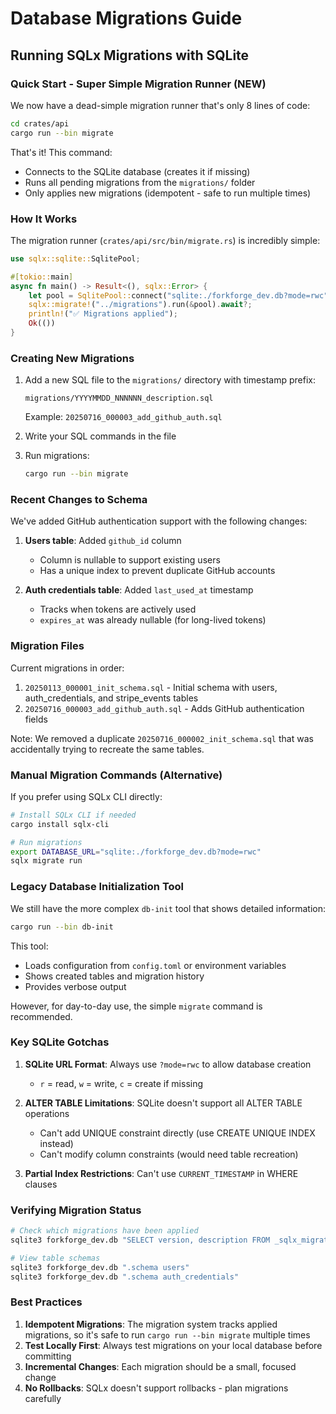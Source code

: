 # Database Migrations Guide

## Running SQLx Migrations with SQLite

### Quick Start - Super Simple Migration Runner (NEW)

We now have a dead-simple migration runner that's only 8 lines of code:

```bash
cd crates/api
cargo run --bin migrate
```

That's it! This command:

- Connects to the SQLite database (creates it if missing)
- Runs all pending migrations from the `migrations/` folder
- Only applies new migrations (idempotent - safe to run multiple times)

### How It Works

The migration runner (`crates/api/src/bin/migrate.rs`) is incredibly simple:

```rust
use sqlx::sqlite::SqlitePool;

#[tokio::main]
async fn main() -> Result<(), sqlx::Error> {
    let pool = SqlitePool::connect("sqlite:./forkforge_dev.db?mode=rwc").await?;
    sqlx::migrate!("../migrations").run(&pool).await?;
    println!("✅ Migrations applied");
    Ok(())
}
```

### Creating New Migrations

1. Add a new SQL file to the `migrations/` directory with timestamp prefix:

   ```
   migrations/YYYYMMDD_NNNNNN_description.sql
   ```

   Example: `20250716_000003_add_github_auth.sql`

2. Write your SQL commands in the file

3. Run migrations:

   ```bash
   cargo run --bin migrate
   ```

### Recent Changes to Schema

We've added GitHub authentication support with the following changes:

1. **Users table**: Added `github_id` column
   - Column is nullable to support existing users
   - Has a unique index to prevent duplicate GitHub accounts

2. **Auth credentials table**: Added `last_used_at` timestamp
   - Tracks when tokens are actively used
   - `expires_at` was already nullable (for long-lived tokens)

### Migration Files

Current migrations in order:

1. `20250113_000001_init_schema.sql` - Initial schema with users, auth_credentials, and stripe_events tables
2. `20250716_000003_add_github_auth.sql` - Adds GitHub authentication fields

Note: We removed a duplicate `20250716_000002_init_schema.sql` that was accidentally trying to recreate the same tables.

### Manual Migration Commands (Alternative)

If you prefer using SQLx CLI directly:

```bash
# Install SQLx CLI if needed
cargo install sqlx-cli

# Run migrations
export DATABASE_URL="sqlite:./forkforge_dev.db?mode=rwc"
sqlx migrate run
```

### Legacy Database Initialization Tool

We still have the more complex `db-init` tool that shows detailed information:

```bash
cargo run --bin db-init
```

This tool:

- Loads configuration from `config.toml` or environment variables
- Shows created tables and migration history
- Provides verbose output

However, for day-to-day use, the simple `migrate` command is recommended.

### Key SQLite Gotchas

1. **SQLite URL Format**: Always use `?mode=rwc` to allow database creation
   - `r` = read, `w` = write, `c` = create if missing

2. **ALTER TABLE Limitations**: SQLite doesn't support all ALTER TABLE operations
   - Can't add UNIQUE constraint directly (use CREATE UNIQUE INDEX instead)
   - Can't modify column constraints (would need table recreation)

3. **Partial Index Restrictions**: Can't use `CURRENT_TIMESTAMP` in WHERE clauses

### Verifying Migration Status

```bash
# Check which migrations have been applied
sqlite3 forkforge_dev.db "SELECT version, description FROM _sqlx_migrations;"

# View table schemas
sqlite3 forkforge_dev.db ".schema users"
sqlite3 forkforge_dev.db ".schema auth_credentials"
```

### Best Practices

1. **Idempotent Migrations**: The migration system tracks applied migrations, so it's safe to run `cargo run --bin migrate` multiple times
2. **Test Locally First**: Always test migrations on your local database before committing
3. **Incremental Changes**: Each migration should be a small, focused change
4. **No Rollbacks**: SQLx doesn't support rollbacks - plan migrations carefully

